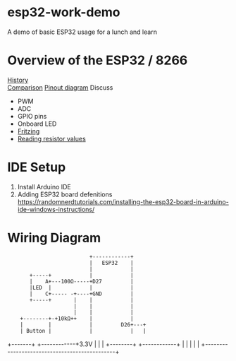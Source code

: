 # esp32-work-demo
A demo of basic ESP32 usage for a lunch and learn

# Overview of the ESP32 / 8266
[History](https://en.wikipedia.org/wiki/ESP8266)  
[Comparison](https://makeradvisor.com/esp32-vs-esp8266/)
[Pinout diagram](https://components101.com/sites/default/files/component_pin/ESP32-Pinout.png)
Discuss 
* PWM
* ADC
* GPIO pins
* Onboard LED
* [Fritzing](https://fritzing.org/home/)
* [Reading resistor values](https://www.arrow.com/en/research-and-events/articles/resistor-color-code)


# IDE Setup
1. Install Arduino IDE
2. Adding ESP32 board defenitions
https://randomnerdtutorials.com/installing-the-esp32-board-in-arduino-ide-windows-instructions/


# Wiring Diagram
                              +------------+
                              |   ESP32    |
                              |            |
           +-----+            |            |
           |    A+---100Ω-----+D27         |
           |LED  |            |            |
           |    C+----- -+----+GND         |
           +-----+       |    |            |
                         |    |            |
                         |    |            |
        +--------+-+10kΩ++    |            |
        |        |            |         D26+---+
        | Button |            |            |   |
+-------+        +------------+3.3V        |   |
|       +--------+            +------------+   |
|                                              |
|                                              |
+----------------------------------------------+


